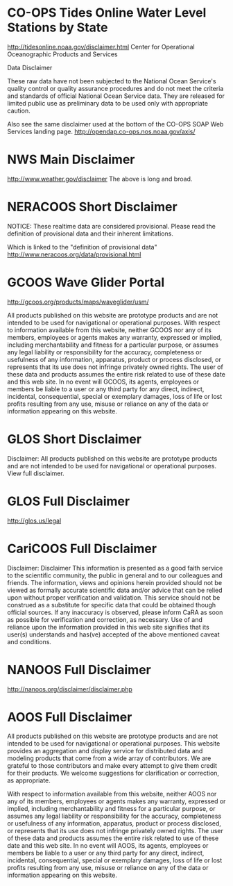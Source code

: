 # CO-OPS Tides Online Water Level Stations by State #
http://tidesonline.noaa.gov/disclaimer.html
Center for Operational Oceanographic Products and Services

Data Disclaimer

These raw data have not been subjected to the National Ocean Service's quality control or quality assurance procedures and do not meet the criteria and standards of official National Ocean Service data. They are released for limited public use as preliminary data to be used only with appropriate caution.


Also see the same disclaimer used at the bottom of the CO-OPS SOAP Web Services landing page.
http://opendap.co-ops.nos.noaa.gov/axis/

# NWS Main Disclaimer #
http://www.weather.gov/disclaimer
The above is long and broad.

# NERACOOS Short Disclaimer #
NOTICE: These realtime data are considered provisional. Please read the definition of provisional data and their inherent limitations.

Which is linked to the "definition of provisional data"
http://www.neracoos.org/data/provisional.html

# GCOOS Wave Glider Portal #
http://gcoos.org/products/maps/waveglider/usm/

All products published on this website are prototype products and are not intended to be used for navigational or operational purposes. With respect to information available from this website, neither GCOOS nor any of its members, employees or agents makes any warranty, expressed or implied, including merchantability and fitness for a particular purpose, or assumes any legal liability or responsibility for the accuracy, completeness or usefulness of any information, apparatus, product or process disclosed, or represents that its use does not infringe privately owned rights. The user of these data and products assumes the entire risk related to use of these date and this web site. In no event will GCOOS, its agents, employees or members be liable to a user or any third party for any direct, indirect, incidental, consequential, special or exemplary damages, loss of life or lost profits resulting from any use, misuse or reliance on any of the data or information appearing on this website.


# GLOS Short Disclaimer #
Disclaimer: All products published on this website are prototype products and are not intended to be used for navigational or operational purposes. View full disclaimer.

# GLOS Full Disclaimer #
http://glos.us/legal

# CariCOOS Full Disclaimer #
Disclaimer: Disclaimer
This information is presented as a good faith service to the scientific community, the public in general and to our colleagues and friends. The information, views and opinions herein provided should not be viewed as formally accurate scientific data and/or advice that can be relied upon without proper verification and validation. This service should not be construed as a substitute for specific data that could be obtained though official sources. If any inaccuracy is observed, please inform CaRA as soon as possible for verification and correction, as necessary. Use of and reliance upon the information provided in this web site signifies that its user(s) understands and has(ve) accepted of the above mentioned caveat and conditions.

# NANOOS Full Disclaimer #
http://nanoos.org/disclaimer/disclaimer.php

# AOOS Full Disclaimer #
All products published on this website are prototype products and are not intended to be used for navigational or operational purposes. This website provides an aggregation and display service for distributed data and modeling products that come from a wide array of contributors. We are grateful to those contributors and make every attempt to give them credit for their products. We welcome suggestions for clarification or correction, as appropriate.

With respect to information available from this website, neither AOOS nor any of its members, employees or agents makes any warranty, expressed or implied, including merchantability and fitness for a particular purpose, or assumes any legal liability or responsibility for the accuracy, completeness or usefulness of any information, apparatus, product or process disclosed, or represents that its use does not infringe privately owned rights. The user of these data and products assumes the entire risk related to use of these date and this web site. In no event will AOOS, its agents, employees or members be liable to a user or any third party for any direct, indirect, incidental, consequential, special or exemplary damages, loss of life or lost profits resulting from any use, misuse or reliance on any of the data or information appearing on this website.